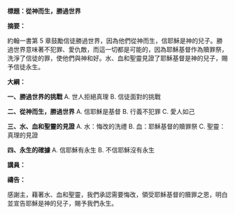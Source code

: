 **標題：從神而生，勝過世界**

**摘要：**

約翰一書第 5 章鼓勵信徒勝過世界，因為他們從神而生，信耶穌是神的兒子。勝過世界意味著不犯罪、愛仇敵，而這一切都是可能的，因為耶穌基督作為贖罪祭，洗淨了信徒的罪，使他們與神和好。水、血和聖靈見證了耶穌基督是神的兒子，賜予信徒永生。

**大綱：**

**一、勝過世界的挑戰**
    A. 世人拒絕真理
    B. 信徒面對的挑戰

**二、從神而生，勝過世界**
    A. 信耶穌是基督
    B. 行義不犯罪
    C. 愛人如己

**三、水、血和聖靈的見證**
    A. 水：悔改的洗禮
    B. 血：耶穌基督的贖罪祭
    C. 聖靈：真理的見證

**四、永生的確據**
    A. 信耶穌有永生
    B. 不信耶穌沒有永生

**講員：**

**禱告：**

感謝主，藉著水、血和聖靈，我們承認需要悔改，領受耶穌基督的贖罪之恩，明白並宣告耶穌是神的兒子，賜予我們永生。